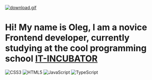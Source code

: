 [![download.gif](https://i.postimg.cc/JzySkX8k/download.gif)](https://postimg.cc/gxWM9nnz)

# Hi! My name is Oleg, I am a novice Frontend developer, currently studying at the cool programming school [IT-INCUBATOR](https://it-incubator.io/)

![CSS3](https://img.shields.io/badge/css3-%231572B6.svg?style=for-the-badge&logo=css3&logoColor=white)
![HTML5](https://img.shields.io/badge/html5-%23E34F26.svg?style=for-the-badge&logo=html5&logoColor=white)
![JavaScript](https://img.shields.io/badge/javascript-%23323330.svg?style=for-the-badge&logo=javascript&logoColor=%23F7DF1E)
![TypeScript](https://img.shields.io/badge/typescript-%23007ACC.svg?style=for-the-badge&logo=typescript&logoColor=white)



